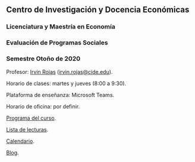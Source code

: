 ## Centro de Investigación y Docencia Económicas
### Licenciatura y Maestría en Economía
### Evaluación de Programas Sociales
### Semestre Otoño de 2020

Profesor: [Irvin Rojas](https://www.rojasirvin.com/) (irvin.rojas@cide.edu).

Horario de clases: martes y jueves (8:00 a 9:30).

Plataforma de enseñanza: Microsoft Teams.

Horario de oficina: por definir.

[Programa del curso](https://github.com/rojasirvin/EPS2020/blob/master/programa.md).

[Lista de lecturas](https://github.com/rojasirvin/EPS2020/blob/master/lecturas.md).

[Calendario](https://github.com/rojasirvin/EPS2020/blob/master/EPS_calendario_otono_2020.pdf).

[Blog](https://github.com/rojasirvin/EPS2020/blob/master/blog.md).